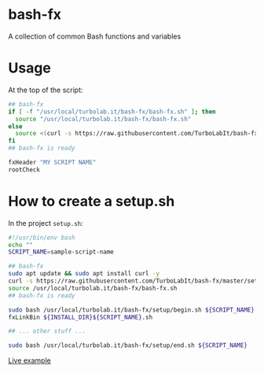 # bash-fx

A collection of common Bash functions and variables


# Usage

At the top of the script:

````bash
## bash-fx
if [ -f "/usr/local/turbolab.it/bash-fx/bash-fx.sh" ]; then
  source "/usr/local/turbolab.it/bash-fx/bash-fx.sh"
else
  source <(curl -s https://raw.githubusercontent.com/TurboLabIt/bash-fx/main/bash-fx.sh)
fi
## bash-fx is ready

fxHeader "MY SCRIPT NAME"
rootCheck
````


# How to create a setup.sh

In the project `setup.sh`:

````bash
#!/usr/bin/env bash
echo ""
SCRIPT_NAME=sample-script-name

## bash-fx
sudo apt update && sudo apt install curl -y
curl -s https://raw.githubusercontent.com/TurboLabIt/bash-fx/master/setup.sh?$(date +%s) | sudo bash
source /usr/local/turbolab.it/bash-fx/bash-fx.sh
## bash-fx is ready

sudo bash /usr/local/turbolab.it/bash-fx/setup/begin.sh ${SCRIPT_NAME}
fxLinkBin ${INSTALL_DIR}${SCRIPT_NAME}.sh

## ... other stuff ...

sudo bash /usr/local/turbolab.it/bash-fx/setup/end.sh ${SCRIPT_NAME}

````

[Live example](https://github.com/TurboLabIt/zzfirewall/blob/main/setup.sh)
